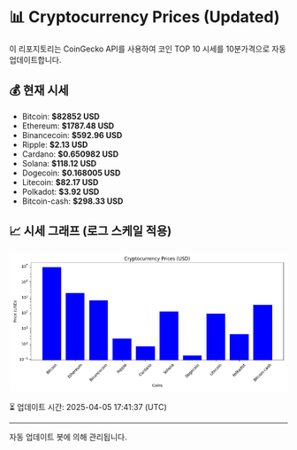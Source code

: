 
# 📊 Cryptocurrency Prices (Updated)

이 리포지토리는 CoinGecko API를 사용하여 코인 TOP 10 시세를 10분가격으로 자동 업데이트합니다.

## 💰 현재 시세
- Bitcoin: **$82852 USD**
- Ethereum: **$1787.48 USD**
- Binancecoin: **$592.96 USD**
- Ripple: **$2.13 USD**
- Cardano: **$0.650982 USD**
- Solana: **$118.12 USD**
- Dogecoin: **$0.168005 USD**
- Litecoin: **$82.17 USD**
- Polkadot: **$3.92 USD**
- Bitcoin-cash: **$298.33 USD**

## 📈 시세 그래프 (로그 스케일 적용)
![Crypto Prices](crypto_prices.png)

⏳ 업데이트 시간: 2025-04-05 17:41:37 (UTC)

---
자동 업데이트 봇에 의해 관리됩니다.
